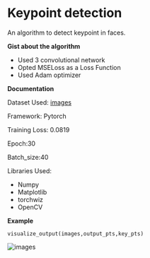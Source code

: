 # Keypoint detection
An algorithm to detect keypoint in faces.

**Gist about the algorithm**
  * Used 3 convolutional network
  * Opted MSELoss as a Loss Function
  * Used Adam optimizer
  
**Documentation**

Dataset Used: [images](https://s3.amazonaws.com/video.udacity-data.com/topher/2018/May/5aea1b91_train-test-data/train-test-data.zip)

Framework: Pytorch

Training Loss: 0.0819

Epoch:30

Batch_size:40

Libraries Used:
* Numpy
* Matplotlib
* torchwiz
* OpenCV

**Example**

```visualize_output(images,output_pts,key_pts)```

![images](https://drive.google.com/file/d/1kzyfPWTUW4svMqALz5XyQow4kKrN30S-/view?usp=sharing)
